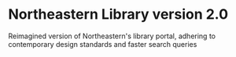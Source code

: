 # Northeastern Library version 2.0
Reimagined version of Northeastern's library portal, adhering to contemporary design standards and faster search queries
